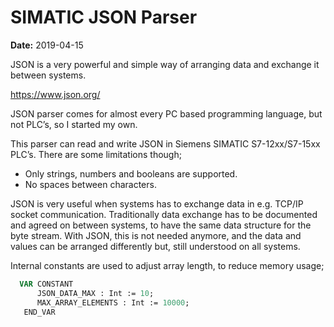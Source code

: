 # SIMATIC JSON Parser
**Date:** 2019-04-15

JSON is a very powerful and simple way of arranging data and exchange it between systems.

https://www.json.org/

JSON parser comes for almost every PC based programming language, but not PLC’s, so I started my own.

This parser can read and write JSON in Siemens SIMATIC S7-12xx/S7-15xx PLC’s.
There are some limitations though;
* Only strings, numbers and booleans are supported.
* No spaces between characters.

JSON is very useful when systems has to exchange data in e.g. TCP/IP socket communication. Traditionally data exchange has to be documented and agreed on between systems, to have the same data structure for the byte stream. With JSON, this is not needed anymore, and the data and values can be arranged differently but, still understood on all systems.

Internal constants are used to adjust array length, to reduce memory usage;

```pascal
  VAR CONSTANT 
      JSON_DATA_MAX : Int := 10;
      MAX_ARRAY_ELEMENTS : Int := 10000;
   END_VAR
```